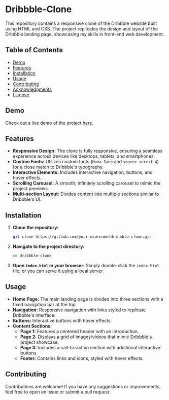 # Dribbble-Clone

This repository contains a responsive clone of the Dribbble website built using HTML and CSS. The project replicates the design and layout of the Dribbble landing page, showcasing my skills in front-end web development.

## Table of Contents
- [Demo](#demo)
- [Features](#features)
- [Installation](#installation)
- [Usage](#usage)
- [Contributing](#contributing)
- [Acknowledgments](#acknowledgments)
- [License](#license)

## Demo
Check out a live demo of the project [here](#).

## Features
- **Responsive Design:** The clone is fully responsive, ensuring a seamless experience across devices like desktops, tablets, and smartphones.
- **Custom Fonts:** Utilizes custom fonts (`Mona Sans` and `source serrif 4`) for a close match to Dribbble's typography.
- **Interactive Elements:** Includes interactive navigation, buttons, and hover effects.
- **Scrolling Carousel:** A smooth, infinitely scrolling carousel to mimic the project previews.
- **Multi-section Layout:** Divides content into multiple sections similar to Dribbble's UI.

## Installation

1. **Clone the repository:**
    ```bash
    git clone https://github.com/your-username/dribbble-clone.git
    ```
2. **Navigate to the project directory:**
    ```bash
    cd dribbble-clone
    ```
3. **Open `index.html` in your browser:**
    Simply double-click the `index.html` file, or you can serve it using a local server.

## Usage
- **Home Page:** The main landing page is divided into three sections with a fixed navigation bar at the top.
- **Navigation:** Responsive navigation with links styled to replicate Dribbble's interface.
- **Buttons:** Interactive buttons with hover effects.
- **Content Sections:**
  - **Page 1:** Features a centered header with an introduction.
  - **Page 2:** Displays a grid of images/videos that mimic Dribbble's project showcase.
  - **Page 3:** Includes a call-to-action section with additional interactive buttons.
  - **Footer:** Contains links and icons, styled with hover effects.

## Contributing
Contributions are welcome! If you have any suggestions or improvements, feel free to open an issue or submit a pull request.
